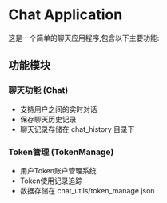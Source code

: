 <!--
 * @Date: 2025-03-17 09:03:50
 * @LastEditors: shaolong sl3037302304@gmail.com
 * @LastEditTime: 2025-03-17 09:04:42
 * @FilePath: /ai/website/readme.md
 * @Description: from shaolong
-->
# Chat Application

这是一个简单的聊天应用程序,包含以下主要功能:

## 功能模块

### 聊天功能 (Chat)
- 支持用户之间的实时对话
- 保存聊天历史记录
- 聊天记录存储在 chat_history 目录下

### Token管理 (TokenManage) 
- 用户Token账户管理系统
- Token使用记录追踪
- 数据存储在 chat_utils/token_manage.json

